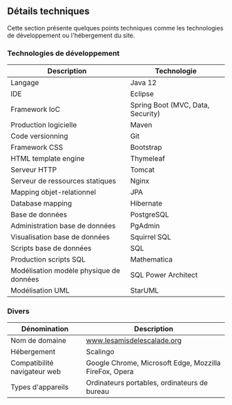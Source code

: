 ## Détails techniques

Cette section présente quelques points techniques comme les technologies de développement ou l'hébergement du site.  

### Technologies de développement

| Description | Technologie |
| --- | --- |
| Langage | Java 12 |
| IDE | Eclipse |
| Framework IoC | Spring Boot (MVC, Data, Security) |
| Production logicielle | Maven |
| Code versionning | Git |
| Framework CSS | Bootstrap |
| HTML template engine | Thymeleaf |
| Serveur HTTP | Tomcat |
| Serveur de ressources statiques | Nginx |
| Mapping objet-relationnel | JPA |
| Database mapping | Hibernate |
| Base de données | PostgreSQL |
| Administration base de données | PgAdmin |
| Visualisation base de données | Squirrel SQL |
| Scripts base de données | SQL |
| Production scripts SQL | Mathematica |
| Modélisation modèle physique de données | SQL Power Architect |
| Modélisation UML | StarUML |

### Divers

| Dénomination | Description |
| --- | --- |
| Nom de domaine | www.lesamisdelescalade.org |
| Hébergement | Scalingo |
| Compatibilité navigateur web | Google Chrome, Microsoft Edge, Mozzilla FireFox, Opera |
| Types d'appareils | Ordinateurs portables, ordinateurs de bureau |